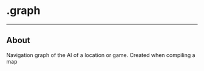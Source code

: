 # .graph

___

## About

Navigation graph of the AI of a location or game. Created when compiling a map
